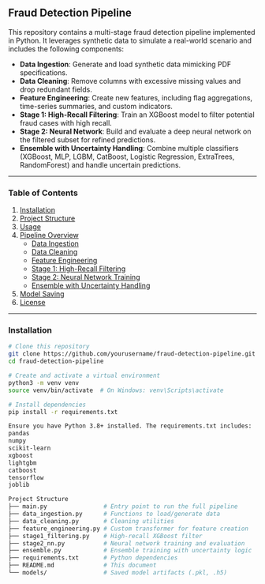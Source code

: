 ## Fraud Detection Pipeline

This repository contains a multi-stage fraud detection pipeline implemented in Python. It leverages synthetic data to simulate a real-world scenario and includes the following components:

- **Data Ingestion**: Generate and load synthetic data mimicking PDF specifications.
- **Data Cleaning**: Remove columns with excessive missing values and drop redundant fields.
- **Feature Engineering**: Create new features, including flag aggregations, time-series summaries, and custom indicators.
- **Stage 1: High-Recall Filtering**: Train an XGBoost model to filter potential fraud cases with high recall.
- **Stage 2: Neural Network**: Build and evaluate a deep neural network on the filtered subset for refined predictions.
- **Ensemble with Uncertainty Handling**: Combine multiple classifiers (XGBoost, MLP, LGBM, CatBoost, Logistic Regression, ExtraTrees, RandomForest) and handle uncertain predictions.

---

### Table of Contents

1. [Installation](#installation)  
2. [Project Structure](#project-structure)  
3. [Usage](#usage)  
4. [Pipeline Overview](#pipeline-overview)  
   - [Data Ingestion](#data-ingestion)  
   - [Data Cleaning](#data-cleaning)  
   - [Feature Engineering](#feature-engineering)  
   - [Stage 1: High-Recall Filtering](#stage-1-high-recall-filtering)  
   - [Stage 2: Neural Network Training](#stage-2-neural-network-training)  
   - [Ensemble with Uncertainty Handling](#ensemble-with-uncertainty-handling)  
5. [Model Saving](#model-saving)  
6. [License](#license)  

---

### Installation

```bash
# Clone this repository
git clone https://github.com/yourusername/fraud-detection-pipeline.git
cd fraud-detection-pipeline

# Create and activate a virtual environment
python3 -m venv venv
source venv/bin/activate  # On Windows: venv\Scripts\activate

# Install dependencies
pip install -r requirements.txt

Ensure you have Python 3.8+ installed. The requirements.txt includes:
pandas
numpy
scikit-learn
xgboost
lightgbm
catboost
tensorflow
joblib

Project Structure
├── main.py                # Entry point to run the full pipeline
├── data_ingestion.py      # Functions to load/generate data
├── data_cleaning.py       # Cleaning utilities
├── feature_engineering.py # Custom transformer for feature creation
├── stage1_filtering.py    # High-recall XGBoost filter
├── stage2_nn.py           # Neural network training and evaluation
├── ensemble.py            # Ensemble training with uncertainty logic
├── requirements.txt       # Python dependencies
├── README.md              # This document
└── models/                # Saved model artifacts (.pkl, .h5)
